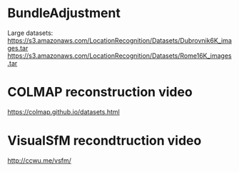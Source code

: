 # BundleAdjustment


Large datasets:
https://s3.amazonaws.com/LocationRecognition/Datasets/Dubrovnik6K_images.tar
https://s3.amazonaws.com/LocationRecognition/Datasets/Rome16K_images.tar


# COLMAP reconstruction video
https://colmap.github.io/datasets.html

# VisualSfM recondtruction video
http://ccwu.me/vsfm/

